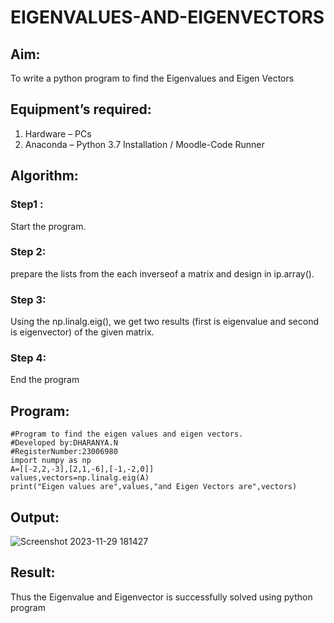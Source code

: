 # EIGENVALUES-AND-EIGENVECTORS
## Aim:
To write a python program to find the Eigenvalues and Eigen Vectors
## Equipment’s required:
1. 	Hardware – PCs
2. 	Anaconda – Python 3.7 Installation / Moodle-Code Runner
## Algorithm:
### Step1 : 
Start the program.

### Step 2:
prepare the lists from the each inverseof a matrix and design in ip.array().

### Step 3: 
Using the np.linalg.eig(),  we get two results (first is eigenvalue and second is eigenvector) of the given matrix.

### Step 4: 
End the program

## Program:
```
#Program to find the eigen values and eigen vectors.
#Developed by:DHARANYA.N
#RegisterNumber:23006980
import numpy as np
A=[[-2,2,-3],[2,1,-6],[-1,-2,0]]
values,vectors=np.linalg.eig(A)
print("Eigen values are",values,"and Eigen Vectors are",vectors)

```
## Output:
![Screenshot 2023-11-29 181427](https://github.com/Dharanya2005/EIGENVALUES-AND-EIGENVECTORS/assets/145742468/1a0e9fed-9102-43d2-a8ea-dd045116576a)

## Result:
Thus the Eigenvalue and Eigenvector is successfully solved using python program
